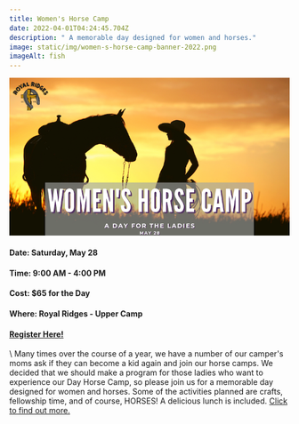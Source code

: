 ```yaml
---
title: Women's Horse Camp
date: 2022-04-01T04:24:45.704Z
description: " A memorable day designed for women and horses."
image: static/img/women-s-horse-camp-banner-2022.png
imageAlt: fish
---
```

![Women's Camp](women-s-horse-camp-banner-2022.png "Women's Horse Camp")

#### Date: Saturday, May 28

#### Time: **9:00 AM - 4:00 PM**

#### Cost: $65 for the Day

#### Where: Royal Ridges - Upper Camp

#### [Register Here!](https://www.ultracamp.com/info/upcomingSessions.aspx?idCamp=1145&campCode=151&lnkCategory=Women%27s+Horse+Camp)

\    Many times over the course of a year, we have a number of our camper's moms ask if they can become a kid again and join our horse camps. We decided that we should make a program for those ladies who want to experience our Day Horse Camp, so please join us for a memorable day designed for women and horses. Some of the activities planned are crafts, fellowship time, and of course, HORSES! A delicious lunch is included. [Click to find out more.](https://www.ultracamp.com/info/upcomingSessions.aspx?idCamp=1145&campCode=151&lnkCategory=Women%27s+Horse+Camp)